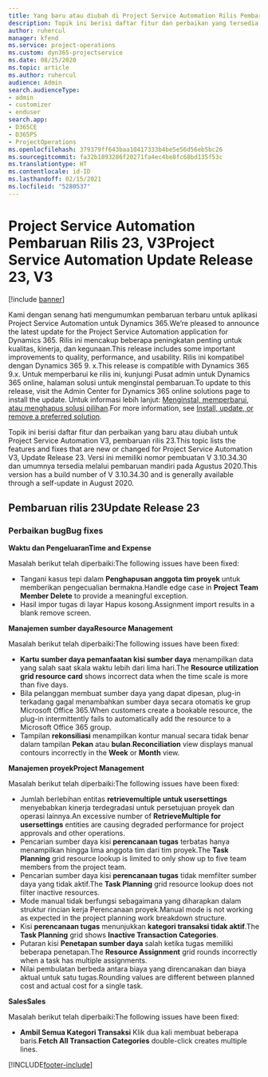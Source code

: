 ```yaml
---
title: Yang baru atau diubah di Project Service Automation Rilis Pembaruan 23, V3
description: Topik ini berisi daftar fitur dan perbaikan yang tersedia di Project Service Automation V3, pembaruan rilis 23, V3.
author: ruhercul
manager: kfend
ms.service: project-operations
ms.custom: dyn365-projectservice
ms.date: 08/25/2020
ms.topic: article
ms.author: ruhercul
audience: Admin
search.audienceType:
- admin
- customizer
- enduser
search.app:
- D365CE
- D365PS
- ProjectOperations
ms.openlocfilehash: 379379ff643baa10417333b4be5e56d56eb5bc26
ms.sourcegitcommit: fa32b1893286f20271fa4ec4be8fc68bd135f53c
ms.translationtype: HT
ms.contentlocale: id-ID
ms.lasthandoff: 02/15/2021
ms.locfileid: "5280537"
---
```

# <a name="project-service-automation-update-release-23-v3"></a><span data-ttu-id="f93cf-103">Project Service Automation Pembaruan Rilis 23, V3</span><span class="sxs-lookup"><span data-stu-id="f93cf-103">Project Service Automation Update Release 23, V3</span></span>

[!include [banner](../includes/psa-now-project-operations.md)]

<span data-ttu-id="f93cf-104">Kami dengan senang hati mengumumkan pembaruan terbaru untuk aplikasi Project Service Automation untuk Dynamics 365.</span><span class="sxs-lookup"><span data-stu-id="f93cf-104">We’re pleased to announce the latest update for the Project Service Automation application for Dynamics 365.</span></span> <span data-ttu-id="f93cf-105">Rilis ini mencakup beberapa peningkatan penting untuk kualitas, kinerja, dan kegunaan.</span><span class="sxs-lookup"><span data-stu-id="f93cf-105">This release includes some important improvements to quality, performance, and usability.</span></span> <span data-ttu-id="f93cf-106">Rilis ini kompatibel dengan Dynamics 365 9. x.</span><span class="sxs-lookup"><span data-stu-id="f93cf-106">This release is compatible with Dynamics 365 9.x.</span></span> <span data-ttu-id="f93cf-107">Untuk memperbarui ke rilis ini, kunjungi Pusat admin untuk Dynamics 365 online, halaman solusi untuk menginstal pembaruan.</span><span class="sxs-lookup"><span data-stu-id="f93cf-107">To update to this release, visit the Admin Center for Dynamics 365 online solutions page to install the update.</span></span> <span data-ttu-id="f93cf-108">Untuk informasi lebih lanjut: [Menginstal, memperbarui, atau menghapus solusi pilihan](https://docs.microsoft.com/power-platform/admin/install-remove-preferred-solution).</span><span class="sxs-lookup"><span data-stu-id="f93cf-108">For more information, see [Install, update, or remove a preferred solution](https://docs.microsoft.com/power-platform/admin/install-remove-preferred-solution).</span></span>

<span data-ttu-id="f93cf-109">Topik ini berisi daftar fitur dan perbaikan yang baru atau diubah untuk Project Service Automation V3, pembaruan rilis 23.</span><span class="sxs-lookup"><span data-stu-id="f93cf-109">This topic lists the features and fixes that are new or changed for Project Service Automation V3, Update Release 23.</span></span> <span data-ttu-id="f93cf-110">Versi ini memiliki nomor pembuatan V 3.10.34.30 dan umumnya tersedia melalui pembaruan mandiri pada Agustus 2020.</span><span class="sxs-lookup"><span data-stu-id="f93cf-110">This version has a build number of V 3.10.34.30 and is generally available through a self-update in August 2020.</span></span>

## <a name="update-release-23"></a><span data-ttu-id="f93cf-111">Pembaruan rilis 23</span><span class="sxs-lookup"><span data-stu-id="f93cf-111">Update Release 23</span></span>

### <a name="bug-fixes"></a><span data-ttu-id="f93cf-112">Perbaikan bug</span><span class="sxs-lookup"><span data-stu-id="f93cf-112">Bug fixes</span></span>

<span data-ttu-id="f93cf-113">**Waktu dan Pengeluaran**</span><span class="sxs-lookup"><span data-stu-id="f93cf-113">**Time and Expense**</span></span>

<span data-ttu-id="f93cf-114">Masalah berikut telah diperbaiki:</span><span class="sxs-lookup"><span data-stu-id="f93cf-114">The following issues have been fixed:</span></span>
- <span data-ttu-id="f93cf-115">Tangani kasus tepi dalam **Penghapusan anggota tim proyek** untuk memberikan pengecualian bermakna.</span><span class="sxs-lookup"><span data-stu-id="f93cf-115">Handle edge case in **Project Team Member Delete** to provide a meaningful exception.</span></span>
- <span data-ttu-id="f93cf-116">Hasil impor tugas di layar Hapus kosong.</span><span class="sxs-lookup"><span data-stu-id="f93cf-116">Assignment import results in a blank remove screen.</span></span>

<span data-ttu-id="f93cf-117">**Manajemen sumber daya**</span><span class="sxs-lookup"><span data-stu-id="f93cf-117">**Resource Management**</span></span>

<span data-ttu-id="f93cf-118">Masalah berikut telah diperbaiki:</span><span class="sxs-lookup"><span data-stu-id="f93cf-118">The following issues have been fixed:</span></span>

- <span data-ttu-id="f93cf-119">**Kartu sumber daya pemanfaatan kisi sumber daya** menampilkan data yang salah saat skala waktu lebih dari lima hari.</span><span class="sxs-lookup"><span data-stu-id="f93cf-119">The **Resource utilization grid resource card** shows incorrect data when the time scale is more than five days.</span></span>
- <span data-ttu-id="f93cf-120">Bila pelanggan membuat sumber daya yang dapat dipesan, plug-in terkadang gagal menambahkan sumber daya secara otomatis ke grup Microsoft Office 365.</span><span class="sxs-lookup"><span data-stu-id="f93cf-120">When customers create a bookable resource, the plug-in intermittently fails to automatically add the resource to a Microsoft Office 365 group.</span></span>
- <span data-ttu-id="f93cf-121">Tampilan **rekonsiliasi** menampilkan kontur manual secara tidak benar dalam tampilan **Pekan** atau **bulan**.</span><span class="sxs-lookup"><span data-stu-id="f93cf-121">**Reconciliation** view displays manual contours incorrectly in the **Week** or **Month** view.</span></span>

<span data-ttu-id="f93cf-122">**Manajemen proyek**</span><span class="sxs-lookup"><span data-stu-id="f93cf-122">**Project Management**</span></span>

<span data-ttu-id="f93cf-123">Masalah berikut telah diperbaiki:</span><span class="sxs-lookup"><span data-stu-id="f93cf-123">The following issues have been fixed:</span></span>

- <span data-ttu-id="f93cf-124">Jumlah berlebihan entitas **retrievemultiple untuk usersettings** menyebabkan kinerja terdegradasi untuk persetujuan proyek dan operasi lainnya.</span><span class="sxs-lookup"><span data-stu-id="f93cf-124">An excessive number of **RetrieveMultiple for usersettings** entities are causing degraded performance for project approvals and other operations.</span></span>
- <span data-ttu-id="f93cf-125">Pencarian sumber daya kisi **perencanaan tugas** terbatas hanya menampilkan hingga lima anggota tim dari tim proyek.</span><span class="sxs-lookup"><span data-stu-id="f93cf-125">The **Task Planning** grid resource lookup is limited to only show up to five team members from the project team.</span></span> 
- <span data-ttu-id="f93cf-126">Pencarian sumber daya kisi **perencanaan tugas** tidak memfilter sumber daya yang tidak aktif.</span><span class="sxs-lookup"><span data-stu-id="f93cf-126">The **Task Planning** grid resource lookup does not filter inactive resources.</span></span>
- <span data-ttu-id="f93cf-127">Mode manual tidak berfungsi sebagaimana yang diharapkan dalam struktur rincian kerja Perencanaan proyek.</span><span class="sxs-lookup"><span data-stu-id="f93cf-127">Manual mode is not working as expected in the project planning work breakdown structure.</span></span>
- <span data-ttu-id="f93cf-128">Kisi **perencanaan tugas** menunjukkan **kategori transaksi tidak aktif**.</span><span class="sxs-lookup"><span data-stu-id="f93cf-128">The **Task Planning** grid shows **Inactive Transaction Categories**.</span></span>
- <span data-ttu-id="f93cf-129">Putaran kisi **Penetapan sumber daya** salah ketika tugas memiliki beberapa penetapan.</span><span class="sxs-lookup"><span data-stu-id="f93cf-129">The **Resource Assignment** grid rounds incorrectly when a task has multiple assignments.</span></span>
- <span data-ttu-id="f93cf-130">Nilai pembulatan berbeda antara biaya yang direncanakan dan biaya aktual untuk satu tugas.</span><span class="sxs-lookup"><span data-stu-id="f93cf-130">Rounding values are different between planned cost and actual cost for a single task.</span></span>

<span data-ttu-id="f93cf-131">**Sales**</span><span class="sxs-lookup"><span data-stu-id="f93cf-131">**Sales**</span></span>

<span data-ttu-id="f93cf-132">Masalah berikut telah diperbaiki:</span><span class="sxs-lookup"><span data-stu-id="f93cf-132">The following issues have been fixed:</span></span>

- <span data-ttu-id="f93cf-133">**Ambil Semua Kategori Transaksi** Klik dua kali membuat beberapa baris.</span><span class="sxs-lookup"><span data-stu-id="f93cf-133">**Fetch All Transaction Categories** double-click creates multiple lines.</span></span>


[!INCLUDE[footer-include](../includes/footer-banner.md)]